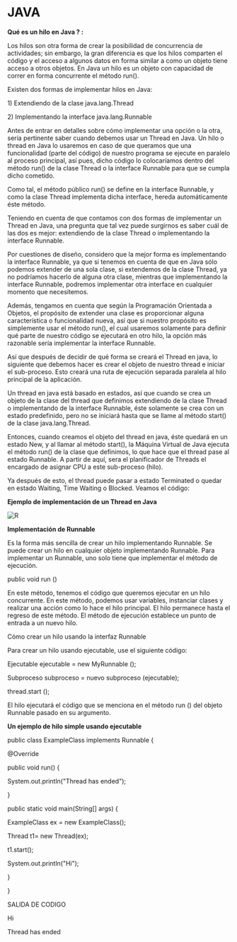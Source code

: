 # JAVA
<b> Qué es un hilo en Java ? : </b>
<p>Los hilos son otra forma de crear la posibilidad de concurrencia de actividades; sin embargo, la gran diferencia es que los hilos comparten el código y el acceso a algunos datos en forma similar a como un objeto tiene acceso a otros objetos. En Java un hilo es un objeto con capacidad de correr en forma concurrente el método run(). <p>
<p>Existen dos formas de implementar hilos en Java:<p>

<p>1) Extendiendo de la clase java.lang.Thread<p>

<p>2) Implementando la interface java.lang.Runnable<p>

<p>Antes de entrar en detalles sobre cómo implementar una opción o la otra, sería pertinente saber cuando debemos usar un Thread en Java. Un hilo o thread en Java lo usaremos en caso de que queramos que una funcionalidad (parte del código) de nuestro programa se ejecute en paralelo al proceso principal, así pues, dicho código lo colocaríamos dentro del método run() de la clase Thread o la interface Runnable para que se cumpla dicho cometido.<p>

<p>Como tal, el método público run() se define en la interface Runnable, y como la clase Thread implementa dicha interface, hereda automáticamente éste método.<p>

<p>Teniendo en cuenta de que contamos con dos formas de implementar un Thread en Java, una pregunta que tal vez puede surgirnos es saber cuál de las dos es mejor: extendiendo de la clase Thread o implementando la interface Runnable.<p>

<p>Por cuestiones de diseño, considero que la mejor forma es implementando la interface Runnable, ya que si tenemos en cuenta de que en Java sólo podemos extender de una sola clase, si extendemos de la clase Thread, ya no podríamos hacerlo de alguna otra clase, mientras que implementando la interface Runnable, podremos implementar otra interface en cualquier momento que necesitemos.<p>

<p>Además, tengamos en cuenta que según la Programación Orientada a Objetos, el propósito de extender una clase es proporcionar alguna característica o funcionalidad nueva, así que si nuestro propósito es simplemente usar el método run(), el cual usaremos solamente para definir qué parte de nuestro código se ejecutará en otro hilo, la opción más razonable sería implementar la interface Runnable.<p>

<p>Así que después de decidir de qué forma se creará el Thread en java, lo siguiente que debemos hacer es crear el objeto de nuestro thread e iniciar el sub-proceso. Esto creará una ruta de ejecución separada paralela al hilo principal de la aplicación.<p>

<p>Un thread en java está basado en estados, así que cuando se crea un objeto de la clase del thread que definimos extendiendo de la clase Thread o implementando de la interface Runnable, éste solamente se crea con un estado predefinido, pero no se iniciará hasta que se llame al método start() de la clase java.lang.Thread.

Entonces, cuando creamos el objeto del thread en java, éste quedará en un estado New, y al llamar al método start(), la Máquina Virtual de Java ejecuta el método run() de la clase que definimos, lo que hace que el thread pase al estado Runnable. A partir de aquí, sera el planificador de Threads el encargado de asignar CPU a este sub-proceso (hilo).

Ya después de esto, el thread puede pasar a estado Terminated o quedar en estado Waiting, Time Waiting o Blocked. Veamos el código:<p>

<b> Ejemplo de implementación de un Thread en Java </b>

![R](https://i.ytimg.com/vi/hHtx-4NFFR0/maxresdefault.jpg)

<b>Implementación de Runnable </b>
<p>Es la forma más sencilla de crear un hilo implementando Runnable. Se puede crear un hilo en cualquier objeto implementando Runnable. Para implementar un Runnable, uno solo tiene que implementar el método de ejecución.<p>

<p>public void run ()<p>

<p>En este método, tenemos el código que queremos ejecutar en un hilo concurrente. En este método, podemos usar variables, instanciar clases y realizar una acción como lo hace el hilo principal. El hilo permanece hasta el regreso de este método. El método de ejecución establece un punto de entrada a un nuevo hilo.<p>

<p>Cómo crear un hilo usando la interfaz Runnable<p>
<p>Para crear un hilo usando ejecutable, use el siguiente código:<p>

<p>Ejecutable ejecutable = new MyRunnable ();<p>
  
<p>Subproceso subproceso = nuevo subproceso (ejecutable);<p>
<p>thread.start ();<p>
<p>El hilo ejecutará el código que se menciona en el método run () del objeto Runnable pasado en su argumento.<p>

<b>Un ejemplo de hilo simple usando ejecutable </b>
<p>public class ExampleClass implements Runnable {  <p> 
  <p>  @Override  <p>
  <p>  public void run() {  <p>
  <p>      System.out.println("Thread has ended");  <p>
  <p>  }  
   <p> public static void main(String[] args) {<p> 
    <p>    ExampleClass ex = new ExampleClass();  <p>
    <p>    Thread t1= new Thread(ex);  <p>
    <p>    t1.start();  <p>
    <p>    System.out.println("Hi"); <p> 
 <p>   }  <p>
<p>}<p>  

<p>SALIDA DE CODIGO<P>
<p> Hi <p>
<p> Thread has ended <p>
